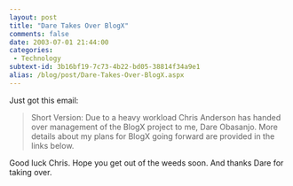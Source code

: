 ```yaml
---
layout: post
title: "Dare Takes Over BlogX"
comments: false
date: 2003-07-01 21:44:00
categories:
 - Technology
subtext-id: 3b16bf19-7c73-4b22-bd05-38814f34a9e1
alias: /blog/post/Dare-Takes-Over-BlogX.aspx
---
```



Just got this email:

> Short Version: Due to a heavy workload Chris Anderson has handed over management of the BlogX project to me, Dare Obasanjo. More details about my plans for BlogX going forward are provided in the links below.

Good luck Chris. Hope you get out of the weeds soon. And thanks Dare for taking over.
